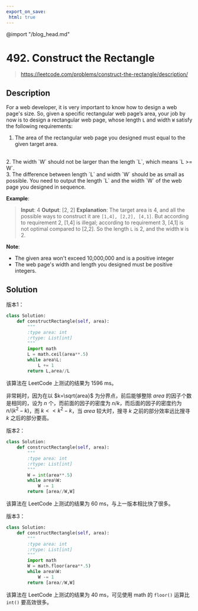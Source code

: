 ```yaml
---
export_on_save:
 html: true
---
```


@import "/blog_head.md"


# 492. Construct the Rectangle

> <https://leetcode.com/problems/construct-the-rectangle/description/>

## Description

For a web developer, it is very important to know how to design a web page's size. So, given a specific rectangular web page’s area, your job by now is to design a rectangular web page, whose length `L` and width `W` satisfy the following requirements:

1. The area of the rectangular web page you designed must equal to the given target area.
<br>
2. The width `W` should not be larger than the length `L`, which means `L >= W`.
<br>
3. The difference between length `L` and width `W` should be as small as possible.
You need to output the length `L` and the width `W` of the web page you designed in sequence.

**Example**:
>**Input**: 4
**Output**: [2, 2]
**Explanation**: The target area is 4, and all the possible ways to construct it are `[1,4], [2,2], [4,1]`. 
But according to requirement 2, [1,4] is illegal; according to requirement 3,  [4,1] is not optimal compared to [2,2]. So the length `L` is 2, and the width `W` is 2.

**Note**:
- The given area won't exceed 10,000,000 and is a positive integer
- The web page's width and length you designed must be positive integers.

## Solution

版本1：
```python
class Solution:
    def constructRectangle(self, area):
        """
        :type area: int
        :rtype: List[int]
        """
        import math
        L = math.ceil(area**.5)
        while area%L:
            L += 1
        return L,area//L
```
该算法在 LeetCode 上测试的结果为 1596 ms。

非常耗时，因为在以 $k=\sqrt{area}$ 为分界点，前后能够整除 $area$ 的因子个数是相同的，设为 $n$ 个，而前面的因子的密度为 $n/k$，而后面的因子的密度约为 $n/(k^2-k)$，而 $k << k^2-k$，当 $area$ 较大时，搜寻 $k$ 之前的部分效率远比搜寻 $k$ 之后的部分要高。

版本2：
```python
class Solution:
    def constructRectangle(self, area):
        """
        :type area: int
        :rtype: List[int]
        """
        W = int(area**.5)
        while area%W:
            W -= 1
        return [area//W,W]
```
该算法在 LeetCode 上测试的结果为 60 ms，与上一版本相比快了很多。

版本3：
```python
class Solution:
    def constructRectangle(self, area):
        """
        :type area: int
        :rtype: List[int]
        """
        import math
        W = math.floor(area**.5)
        while area%W:
            W -= 1
        return [area//W,W]
```
该算法在 LeetCode 上测试的结果为 40 ms，可见使用 math 的 `floor()` 运算比 `int()` 要高效很多。


